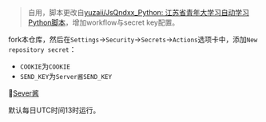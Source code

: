 > 自用，脚本更改自[yuzaii/JsQndxx_Python: 江苏省青年大学习自动学习Python脚本](https://github.com/yuzaii/JsQndxx_Python)，增加workflow与secret key配置。

fork本仓库，然后在`Settings`→`Security`→`Secrets`→`Actions`选项卡中，添加`New repository secret`：

- `COOKIE`为`COOKIE`
- `SEND_KEY`为`Server酱SEND_KEY`

🎈[Sever酱](https://sct.ftqq.com/sendkey)

默认每日UTC时间13时运行。
